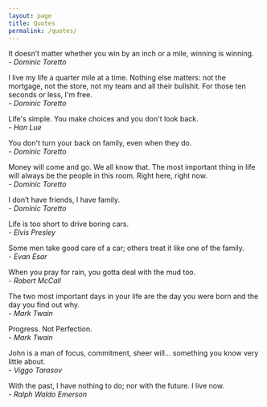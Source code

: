 ```yaml
---
layout: page
title: Quotes
permalink: /quotes/
---
```


It doesn’t matter whether you win by an inch or a mile, winning is winning.  
*- Dominic Toretto*

I live my life a quarter mile at a time. Nothing else matters: not the mortgage, not the store, not my team and all their bullshit. For those ten seconds or less, I'm free.   
*- Dominic Toretto*

Life's simple. You make choices and you don't look back.  
*- Han Lue*

You don't turn your back on family, even when they do.  
*- Dominic Toretto*

Money will come and go. We all know that. The most important thing in life will always be the people in this room. Right here, right now.  
*- Dominic Toretto*

I don’t have friends, I have family.  
*- Dominic Toretto*

Life is too short to drive boring cars.  
*- Elvis Presley*

Some men take good care of a car; others treat it like one of the family.  
*- Evan Esar*

When you pray for rain, you gotta deal with the mud too.  
*- Robert McCall*

The two most important days in your life are the day you were born and the day you find out why.  
*- Mark Twain*

Progress. Not Perfection.  
*- Mark Twain*

John is a man of focus, commitment, sheer will... something you know very little about.  
*- Viggo Tarasov*

With the past, I have nothing to do; nor with the future. I live now.  
*- Ralph Waldo Emerson*


